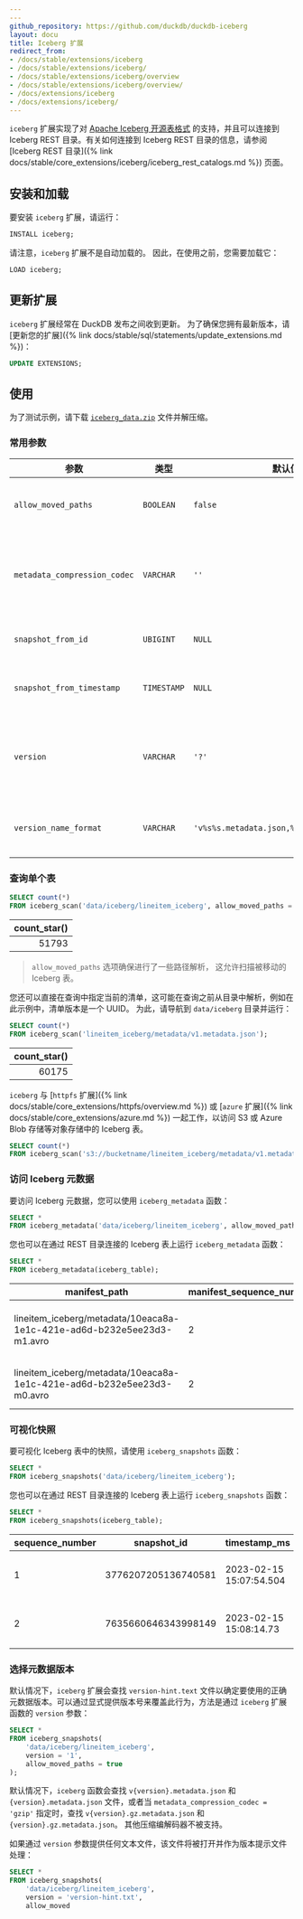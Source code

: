 ```yaml
---
---
github_repository: https://github.com/duckdb/duckdb-iceberg
layout: docu
title: Iceberg 扩展
redirect_from:
- /docs/stable/extensions/iceberg
- /docs/stable/extensions/iceberg/
- /docs/stable/extensions/iceberg/overview
- /docs/stable/extensions/iceberg/overview/
- /docs/extensions/iceberg
- /docs/extensions/iceberg/
---
```


`iceberg` 扩展实现了对 [Apache Iceberg 开源表格式](https://iceberg.apache.org/) 的支持，并且可以连接到 Iceberg REST 目录。有关如何连接到 Iceberg REST 目录的信息，请参阅 [Iceberg REST 目录]({% link docs/stable/core_extensions/iceberg/iceberg_rest_catalogs.md %}) 页面。

## 安装和加载

要安装 `iceberg` 扩展，请运行：

```sql
INSTALL iceberg;
```

请注意，`iceberg` 扩展不是自动加载的。
因此，在使用之前，您需要加载它：

```sql
LOAD iceberg;
```

## 更新扩展

`iceberg` 扩展经常在 DuckDB 发布之间收到更新。
为了确保您拥有最新版本，请[更新您的扩展]({% link docs/stable/sql/statements/update_extensions.md %})：

```sql
UPDATE EXTENSIONS;
```

## 使用

为了测试示例，请下载 [`iceberg_data.zip`](/data/iceberg_data.zip) 文件并解压缩。

### 常用参数

| 参数                    | 类型        | 默认值                                    | 描述                                                |
| ------------------------ | ----------- | ------------------------------------------ | ---------------------------------------------------- |
| `allow_moved_paths`      | `BOOLEAN`   | `false`                                   | 允许扫描被移动的 Iceberg 表                          |
| `metadata_compression_codec` | `VARCHAR`   | `''`                                      | 将元数据文件视为设置为 `'gzip'` 时的处理方式         |
| `snapshot_from_id`       | `UBIGINT`   | `NULL`                                    | 使用特定的 `id` 访问快照                            |
| `snapshot_from_timestamp`| `TIMESTAMP` | `NULL`                                    | 使用特定的 `timestamp` 访问快照                     |
| `version`                | `VARCHAR`   | `'?'`                                     | 提供一个显式的版本字符串、提示文件或猜测             |
| `version_name_format`    | `VARCHAR`   | `'v%s%s.metadata.json,%s%s.metadata.json'` | 控制版本如何转换为元数据文件名                      |

### 查询单个表

```sql
SELECT count(*)
FROM iceberg_scan('data/iceberg/lineitem_iceberg', allow_moved_paths = true);
```

| count_star() |
|-------------:|
| 51793        |

> `allow_moved_paths` 选项确保进行了一些路径解析，
> 这允许扫描被移动的 Iceberg 表。

您还可以直接在查询中指定当前的清单，这可能在查询之前从目录中解析，例如在此示例中，清单版本是一个 UUID。
为此，请导航到 `data/iceberg` 目录并运行：

```sql
SELECT count(*)
FROM iceberg_scan('lineitem_iceberg/metadata/v1.metadata.json');
```

| count_star() |
|-------------:|
| 60175        |

`iceberg` 与 [`httpfs` 扩展]({% link docs/stable/core_extensions/httpfs/overview.md %}) 或 [`azure` 扩展]({% link docs/stable/core_extensions/azure.md %}) 一起工作，以访问 S3 或 Azure Blob 存储等对象存储中的 Iceberg 表。

```sql
SELECT count(*)
FROM iceberg_scan('s3://bucketname/lineitem_iceberg/metadata/v1.metadata.json');
```

### 访问 Iceberg 元数据

要访问 Iceberg 元数据，您可以使用 `iceberg_metadata` 函数：

```sql
SELECT *
FROM iceberg_metadata('data/iceberg/lineitem_iceberg', allow_moved_paths = true);
```

您也可以在通过 REST 目录连接的 Iceberg 表上运行 `iceberg_metadata` 函数：

```sql
SELECT *
FROM iceberg_metadata(iceberg_table);
```

<div class="monospace_table"></div>

|                             manifest_path                              | manifest_sequence_number | manifest_content | status  | content  |                                     file_path                                      | file_format | record_count |
|------------------------------------------------------------------------|--------------------------|------------------|---------|----------|------------------------------------------------------------------------------------|-------------|--------------|
| lineitem_iceberg/metadata/10eaca8a-1e1c-421e-ad6d-b232e5ee23d3-m1.avro | 2                        | DATA             | ADDED   | EXISTING | lineitem_iceberg/data/00041-414-f3c73457-bbd6-4b92-9c15-17b241171b16-00001.parquet | PARQUET     | 51793        |
| lineitem_iceberg/metadata/10eaca8a-1e1c-421e-ad6d-b232e5ee23d3-m0.avro | 2                        | DATA             | DELETED | EXISTING | lineitem_iceberg/data/00000-411-0792dcfe-4e25-4ca3-8ada-175286069a47-00001.parquet | PARQUET     | 60175        |

### 可视化快照

要可视化 Iceberg 表中的快照，请使用 `iceberg_snapshots` 函数：

```sql
SELECT *
FROM iceberg_snapshots('data/iceberg/lineitem_iceberg');
```

您也可以在通过 REST 目录连接的 Iceberg 表上运行 `iceberg_snapshots` 函数：

```sql
SELECT *
FROM iceberg_snapshots(iceberg_table);
```

<div class="monospace_table"></div>

| sequence_number |     snapshot_id     |      timestamp_ms       |                                         manifest_list                                          |
|-----------------|---------------------|-------------------------|------------------------------------------------------------------------------------------------|
| 1               | 3776207205136740581 | 2023-02-15 15:07:54.504 | lineitem_iceberg/metadata/snap-3776207205136740581-1-cf3d0be5-cf70-453d-ad8f-48fdc412e608.avro |
| 2               | 7635660646343998149 | 2023-02-15 15:08:14.73  | lineitem_iceberg/metadata/snap-7635660646343998149-1-10eaca8a-1e1c-421e-ad6d-b232e5ee23d3.avro |

### 选择元数据版本

默认情况下，`iceberg` 扩展会查找 `version-hint.text` 文件以确定要使用的正确元数据版本。可以通过显式提供版本号来覆盖此行为，方法是通过 `iceberg` 扩展函数的 `version` 参数：

```sql
SELECT *
FROM iceberg_snapshots(
    'data/iceberg/lineitem_iceberg',
    version = '1',
    allow_moved_paths = true
);
```

默认情况下，`iceberg` 函数会查找 `v{version}.metadata.json` 和 `{version}.metadata.json` 文件，或者当 `metadata_compression_codec = 'gzip'` 指定时，查找 `v{version}.gz.metadata.json` 和 `{version}.gz.metadata.json`。
其他压缩编解码器不被支持。

如果通过 `version` 参数提供任何文本文件，该文件将被打开并作为版本提示文件处理：

```sql
SELECT *
FROM iceberg_snapshots(
    'data/iceberg/lineitem_iceberg',
    version = 'version-hint.txt',
    allow_moved
```